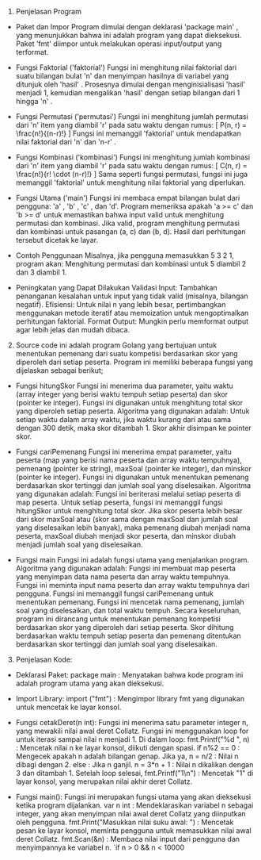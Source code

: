 1. Penjelasan Program
-  Paket dan Impor
Program dimulai dengan deklarasi 'package main' , yang menunjukkan bahwa ini adalah program yang dapat dieksekusi.
Paket 'fmt' diimpor untuk melakukan operasi input/output yang terformat.

-  Fungsi Faktorial ('faktorial')
Fungsi ini menghitung nilai faktorial dari suatu bilangan bulat 'n' dan menyimpan hasilnya di variabel yang ditunjuk oleh 'hasil' .
Prosesnya dimulai dengan menginisialisasi 'hasil' menjadi 1, kemudian mengalikan 'hasil' dengan setiap bilangan dari 1 hingga 'n' .

- Fungsi Permutasi ('permutasi')
Fungsi ini menghitung jumlah permutasi dari 'n' item yang diambil 'r' pada satu waktu dengan rumus: [ P(n, r) = \frac{n!}{(n-r)!} ]
Fungsi ini memanggil 'faktorial' untuk mendapatkan nilai faktorial dari 'n' dan 'n-r' .

-  Fungsi Kombinasi ('kombinasi')
Fungsi ini menghitung jumlah kombinasi dari 'n' item yang diambil 'r'  pada satu waktu dengan rumus: [ C(n, r) = \frac{n!}{r! \cdot (n-r)!} ]
Sama seperti fungsi permutasi, fungsi ini juga memanggil 'faktorial' untuk menghitung nilai faktorial yang diperlukan.

-  Fungsi Utama ('main')
Fungsi ini membaca empat bilangan bulat dari pengguna: 'a' , 'b' , 'c' , dan 'd'. 
Program memeriksa apakah 'a >= c' dan 'b >= d' untuk memastikan bahwa input valid untuk menghitung permutasi dan kombinasi.
Jika valid, program menghitung permutasi dan kombinasi untuk pasangan (a, c) dan (b, d).
Hasil dari perhitungan tersebut dicetak ke layar.

- Contoh Penggunaan
Misalnya, jika pengguna memasukkan 5 3 2 1, program akan:
Menghitung permutasi dan kombinasi untuk 5 diambil 2 dan 3 diambil 1.

- Peningkatan yang Dapat Dilakukan
Validasi Input: Tambahkan penanganan kesalahan untuk input yang tidak valid (misalnya, bilangan negatif).
Efisiensi: Untuk nilai n yang lebih besar, pertimbangkan menggunakan metode iteratif atau memoization untuk mengoptimalkan perhitungan faktorial.
Format Output: Mungkin perlu memformat output agar lebih jelas dan mudah dibaca.

2. Source code ini adalah program Golang yang bertujuan untuk menentukan pemenang dari suatu kompetisi berdasarkan skor yang diperoleh dari setiap peserta. Program ini memiliki beberapa fungsi yang dijelaskan sebagai berikut;

- Fungsi hitungSkor Fungsi ini menerima dua parameter, yaitu waktu (array integer yang berisi waktu tempuh setiap peserta) dan skor (pointer ke integer). Fungsi ini digunakan untuk menghitung total skor yang diperoleh setiap peserta. Algoritma yang digunakan adalah:
Untuk setiap waktu dalam array waktu, jika waktu kurang dari atau sama dengan 300 detik, maka skor ditambah 1.
Skor akhir disimpan ke pointer skor.

- Fungsi cariPemenang Fungsi ini menerima empat parameter, yaitu peserta (map yang berisi nama peserta dan array waktu tempuhnya), pemenang (pointer ke string), maxSoal (pointer ke integer), dan minskor (pointer ke integer). Fungsi ini digunakan untuk menentukan pemenang berdasarkan skor tertinggi dan jumlah soal yang diselesaikan. Algoritma yang digunakan adalah:
Fungsi ini beriterasi melalui setiap peserta di map peserta.
Untuk setiap peserta, fungsi ini memanggil fungsi hitungSkor untuk menghitung total skor.
Jika skor peserta lebih besar dari skor maxSoal atau (skor sama dengan maxSoal dan jumlah soal yang diselesaikan lebih banyak), maka pemenang diubah menjadi nama peserta, maxSoal diubah menjadi skor peserta, dan minskor diubah menjadi jumlah soal yang diselesaikan.

- Fungsi main Fungsi ini adalah fungsi utama yang menjalankan program. Algoritma yang digunakan adalah:
Fungsi ini membuat map peserta yang menyimpan data nama peserta dan array waktu tempuhnya.
Fungsi ini meminta input nama peserta dan array waktu tempuhnya dari pengguna.
Fungsi ini memanggil fungsi cariPemenang untuk menentukan pemenang.
Fungsi ini mencetak nama pemenang, jumlah soal yang diselesaikan, dan total waktu tempuh.
Secara keseluruhan, program ini dirancang untuk menentukan pemenang kompetisi berdasarkan skor yang diperoleh dari setiap peserta. Skor dihitung berdasarkan waktu tempuh setiap peserta dan pemenang ditentukan berdasarkan skor tertinggi dan jumlah soal yang diselesaikan.

3. Penjelasan Kode:
- Deklarasi Paket:
package main : Menyatakan bahwa kode program ini adalah program utama yang akan dieksekusi.

- Import Library:
import ("fmt") : Mengimpor library fmt yang digunakan untuk mencetak ke layar konsol.

- Fungsi cetakDeret(n int):
Fungsi ini menerima satu parameter integer n, yang mewakili nilai awal deret Collatz.
Fungsi ini menggunakan loop for untuk iterasi sampai nilai n menjadi 1.
Di dalam loop:
fmt.Printf("%d ", n) : Mencetak nilai n ke layar konsol, diikuti dengan spasi.
if n%2 == 0 : Mengecek apakah n adalah bilangan genap.
Jika ya, n = n/2 : Nilai n dibagi dengan 2.
else : Jika n ganjil.
n = 3*n + 1 : Nilai n dikalikan dengan 3 dan ditambah 1.
Setelah loop selesai, fmt.Printf("1\n") : Mencetak "1" di layar konsol, yang merupakan nilai akhir deret Collatz.

- Fungsi main():
Fungsi ini merupakan fungsi utama yang akan dieksekusi ketika program dijalankan.
var n int : Mendeklarasikan variabel n sebagai integer, yang akan menyimpan nilai awal deret Collatz yang diinputkan oleh pengguna.
fmt.Print("Masukkan nilai suku awal: ") : Mencetak pesan ke layar konsol, meminta pengguna untuk memasukkan nilai awal deret Collatz.
fmt.Scan(&n) : Membaca nilai input dari pengguna dan menyimpannya ke variabel n.
`if n > 0 && n < 10000
